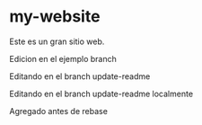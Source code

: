 # my-website

Este es un gran sitio web.

Edicion en el ejemplo branch

Editando en el branch update-readme

Editando en el branch update-readme localmente

Agregado antes de rebase
